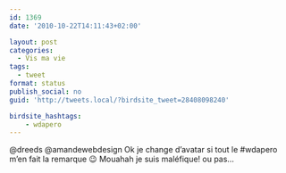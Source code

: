 ```yaml
---
id: 1369
date: '2010-10-22T14:11:43+02:00'

layout: post
categories:
  - Vis ma vie
tags:
  - tweet
format: status
publish_social: no
guid: 'http://tweets.local/?birdsite_tweet=28408098240'

birdsite_hashtags:
    - wdapero
---
```


@dreeds @amandewebdesign Ok je change d’avatar si tout le #wdapero m’en fait la remarque 😉 Mouahah je suis maléfique! ou pas…